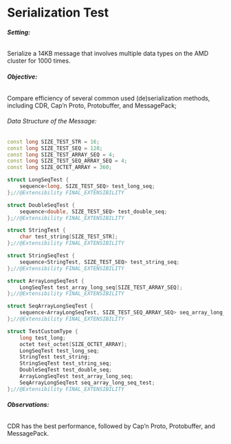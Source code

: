 # Serialization Test

###### **Setting:**

Serialize a 14KB message that involves multiple data types on the AMD cluster for 1000 times.

###### **Objective:**

Compare efficiency of several common used (de)serialization methods, including CDR, Cap’n Proto, Protobuffer, and MessagePack;

###### Data Structure of the Message:

```c++
const long SIZE_TEST_STR = 16;
const long SIZE_TEST_SEQ = 128;
const long SIZE_TEST_ARRAY_SEQ = 4;
const long SIZE_TEST_SEQ_ARRAY_SEQ = 4;
const long SIZE_OCTET_ARRAY = 360;

struct LongSeqTest {
    sequence<long, SIZE_TEST_SEQ> test_long_seq;
};//@Extensibility FINAL_EXTENSIBILITY

struct DoubleSeqTest {
    sequence<double, SIZE_TEST_SEQ> test_double_seq;
};//@Extensibility FINAL_EXTENSIBILITY

struct StringTest {
    char test_string[SIZE_TEST_STR];
};//@Extensibility FINAL_EXTENSIBILITY

struct StringSeqTest {
    sequence<StringTest, SIZE_TEST_SEQ> test_string_seq;
};//@Extensibility FINAL_EXTENSIBILITY

struct ArrayLongSeqTest {
    LongSeqTest test_array_long_seq[SIZE_TEST_ARRAY_SEQ];
};//@Extensibility FINAL_EXTENSIBILITY

struct SeqArrayLongSeqTest {
    sequence<ArrayLongSeqTest, SIZE_TEST_SEQ_ARRAY_SEQ> seq_array_long_seq_test;
};//@Extensibility FINAL_EXTENSIBILITY

struct TestCustomType {
    long test_long;
    octet test_octet[SIZE_OCTET_ARRAY];
    LongSeqTest test_long_seq;
    StringTest test_string;
    StringSeqTest test_string_seq;
    DoubleSeqTest test_double_seq;
    ArrayLongSeqTest test_array_long_seq;
    SeqArrayLongSeqTest seq_array_long_seq_test;
};//@Extensibility FINAL_EXTENSIBILITY
```

###### **Observations:**

CDR has the best performance, followed by Cap’n Proto, Protobuffer, and MessagePack.

